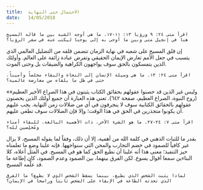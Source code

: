 ```yaml
---
title:  الاحتمال حتى النهاية
date:   14/05/2018
---
```


`اقرأ متى ٢٤: ٩ ورؤيا ١٣: ١١-١٧. ما هي أوجه الشبه بين ما قاله المسيح هنا في إنجيل متى وبين ما أوحى به إلى يوحنا ليكتب عنه في سفر الرؤيا؟`

إن قلق المسيح على شعبه في نهاية الزمان تتضمن قلقه من التضليل العالمي الذي يتسبب في جعل الأمم تعارض الإيمان الحقيقي وتفرض عبادة زائفة على العالم. وأولئك الذين يتمسكون بالحق سوف يواجهون الكراهية والضيقات بل وحتى الموت.

`اقرأ متى ٢٤: ١٣. ما هي وسيلة الإنسان إلى النجاة والبقاء مخلصاً وأميناً، حتى في ظل ما يلقاه من معارضة عالمية؟`

«وليس غير الذين قد حصنوا عقولهم بحقائق الكتاب يثبتون في هذا الصراع الأخير العظيم» (روح النبوة، الصراع العظيم، صفحة ٦٤٢). تعني هذه العبارة أن جميع أولئك الذين يحصنون عقولهم بالحقائق الكتابية سوف لا ينجرفون في أي من ضلالات زمن النهاية. يجب عليهم أن يكونوا متجذرين في الحق في هذا الوقت؛ وإلا فإن الضلالات سوف تطغى عليهم.

`اقرأ متى ٧: ٢٤-٢٧. ما هو الشيء الآخر، ذات الأهمية البالغة، للبقاء أمناء ومُخلِصين لله؟`

بقدر ما للثبات الذهني في كلمة الله من أهمية، إلا أن ذلك، وفقاً لما يقوله المسيح، لا يزال غير كافياً للصمود في خضم التجارب والمحن التي سنواجهها. فإنه علينا وضع ما تعلمناه حيز التنفيذ؛ معنى هذا أنه علينا أن نطيع الحق كما هو في المسيح. في المثل أعلاه، كلا البناءين سمعا أقوال يسوع. لكن الفرق بينهما، بين الصمود وعدم الصمود، كان إطاعة ما قد علَّمه المسيح.

`لماذا يثبت الشخص الذي يطيع، بينما يسقط الشخص الذي لا يطيع؟ ما الفرق الذي تحدثه الطاعة في الإبقاء على الشخص ثابتاً وراسخاً في الإيمان؟`